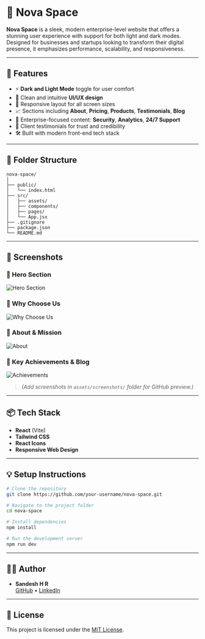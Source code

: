 
# 🌌 Nova Space

**Nova Space** is a sleek, modern enterprise-level website that offers a stunning user experience with support for both light and dark modes. Designed for businesses and startups looking to transform their digital presence, it emphasizes performance, scalability, and responsiveness.

---

## 🚀 Features

- ⚡ **Dark and Light Mode** toggle for user comfort  
- 🎯 Clean and intuitive **UI/UX design**
- 🧩 Responsive layout for all screen sizes  
- 📈 Sections including **About**, **Pricing**, **Products**, **Testimonials**, **Blog**
- 🔐 Enterprise-focused content: **Security**, **Analytics**, **24/7 Support**
- 💬 Client testimonials for trust and credibility  
- 🛠 Built with modern front-end tech stack

---

## 📂 Folder Structure

```
nova-space/
│
├── public/
│   └── index.html
├── src/
│   ├── assets/
│   ├── components/
│   ├── pages/
│   └── App.jsx
├── .gitignore
├── package.json
└── README.md
```

---

## 📸 Screenshots

### 🔹 Hero Section
![Hero Section](./assets/screenshots/screenshot-hero.png)

### 🔹 Why Choose Us
![Why Choose Us](./assets/screenshots/screenshot-why-choose.png)

### 🔹 About & Mission
![About](./assets/screenshots/screenshot-about.png)

### 🔹 Key Achievements & Blog
![Achievements](./assets/screenshots/screenshot-achievements.png)

> *(Add screenshots in `assets/screenshots/` folder for GitHub preview.)*

---

## 📦 Tech Stack

- **React** (Vite)  
- **Tailwind CSS**  
- **React Icons**  
- **Responsive Web Design**

---

## 💡 Setup Instructions

```bash
# Clone the repository
git clone https://github.com/your-username/nova-space.git

# Navigate to the project folder
cd nova-space

# Install dependencies
npm install

# Run the development server
npm run dev
```

---

## 🧑‍💻 Author

- **Sandesh H R**  
  [GitHub](https://github.com/sandy334) • [LinkedIn](https://linkedin.com/in/sandeshhr)  

---

## 📜 License

This project is licensed under the [MIT License](LICENSE).
